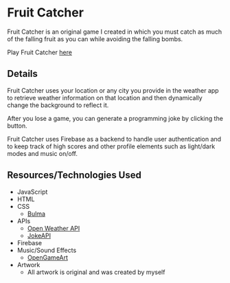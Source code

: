 # Fruit Catcher
Fruit Catcher is an original game I created in which you must catch as much of the falling fruit as you can while avoiding the falling bombs.

Play Fruit Catcher [here](https://hzhang43.github.io/comp426final/)

## Details
Fruit Catcher uses your location or any city you provide in the weather app to retrieve weather information on that location and then dynamically change the background to reflect it.

After you lose a game, you can generate a programming joke by clicking the button.

Fruit Catcher uses Firebase as a backend to handle user authentication and to keep track of high scores and other profile elements such as light/dark modes and music on/off.

## Resources/Technologies Used
* JavaScript
* HTML
* CSS
  *  [Bulma](https://bulma.io/)
* APIs
  * [Open Weather API](https://openweathermap.org/api)
  * [JokeAPI](https://sv443.net/jokeapi/v2/#search-string)
* Firebase
* Music/Sound Effects
  * [OpenGameArt](https://opengameart.org/)
* Artwork
  * All artwork is original and was created by myself  
 
